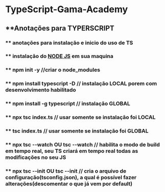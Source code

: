 # TypeScript-Gama-Academy

## **Anotações para TYPERSCRIPT
### ** anotações para instalação e inicio do uso de TS
### ** instalação do [NODE JS](https://nodejs.org/en/) em sua maquina
### ** npm init -y //criar o node_modules
### ** npm install typescript -D // instalação LOCAL porem com desenvolvimento habilitado
### ** npm install -g typescript // instalação GLOBAL
### ** npx tsc index.ts // usar somente se instalação foi LOCAL
### ** tsc index.ts // usar somente se instalação foi GLOBAL
### ** npx tsc --watch OU tsc --watch // habilita o modo de build em tempo real, seu TS criará em tempo real todas as modificações no seu JS
### ** npx tsc --init OU tsc --init // cria o arquivo de configuração(tsconfig.json), a qual é possível fazer alterações(descomentar o que já vem por default)

